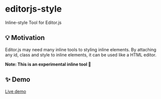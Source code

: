 # editorjs-style

Inline-style Tool for Editor.js

## 💡 Motivation

Editor.js may need many inline tools to styling inline elements.
By attaching any id, class and style to inline elements, it can be used like a HTML editor.

**Note: This is an experimental inline tool 🔬**

## ✨ Demo

[Live demo](https://hata6502.github.io/editorjs-style/)
